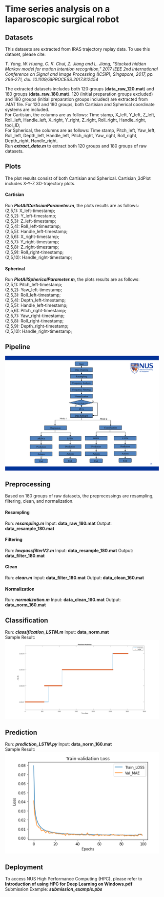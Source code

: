 # Time series analysis on a laparoscopic surgical robot  
## Datasets  
This datasets are extracted from IRAS trajectory replay data. To use this dataset, please cite:  
  
_T. Yang, W. Huang, C. K. Chui, Z. Jiang and L. Jiang, "Stacked hidden Markov model for motion intention recognition," 2017 IEEE 2nd International Conference on Signal and Image Processing (ICSIP), Singapore, 2017, pp. 266-271, doi: 10.1109/SIPROCESS.2017.812454_  

The extracted datasets includes both 120 groups (__data_raw_120.mat__) and 180 groups (__data_raw_180.mat__). 120 (initial preparation groups excluded) and 180 groups (initial preparation groups included) are extracted from .MAT file.
For 120 and 180 groups, both Cartisian and Spherical coordinate systems are included.  
For Cartisian, the columns are as follows: Time stamp, X_left, Y_left, Z_left, Roll_left, Handle_left, X_right, Y_right, Z_right, Roll_right, Handle_right, tool_ID;  
For Spherical, the columns are as follows: Time stamp, Pitch_left, Yaw_left, Roll_left, Depth_left, Handle_left, Pitch_right, Yaw_right, Roll_right, Depth_right, Handle_right.  
Run ___extract_data.m___ to extract both 120 groups and 180 groups of raw datasets.
## Plots  
The plot results consist of both Cartisian and Spherical. Cartisian_3dPlot includes X-Y-Z 3D-trajectory plots.   
#### Cartisian  
Run ___PlotAllCartisianParameter.m___, the plots results are as follows:  
(2,5,1): X_left-timestamp;  
(2,5,2): Y_left-timestamp;   
(2,5,3): Z_left-timestamp;   
(2,5,4): Roll_left-timestamp;   
(2,5,5): Handle_left-timestamp;   
(2,5,6): X_right-timestamp;   
(2,5,7): Y_right-timestamp;   
(2,5,8): Z_right-timestamp;     
(2,5,9): Roll_right-timestamp;   
(2,5,10): Handle_right-timestamp;   
#### Spherical  
Run ___PlotAllSphericalParameter.m___, the plots results are as follows:  
(2,5,1): Pitch_left-timestamp;   
(2,5,2): Yaw_left-timestamp;   
(2,5,3): Roll_left-timestamp;   
(2,5,4): Depth_left-timestamp;   
(2,5,5): Handle_left-timestamp;   
(2,5,6): Pitch_right-timestamp;   
(2,5,7): Yaw_right-timestamp;   
(2,5,8): Roll_right-timestamp;   
(2,5,9): Depth_right-timestamp;   
(2,5,10): Handle_right-timestamp;
## Pipeline
![alt text](https://github.com/JINHUIZHANG/Time-series-analysis-on-a-Laparoscopic-Surgical-Robot/blob/main/Deployment/JinhuiZhang_ME5001.png)

## Preprocessing 
Based on 180 groups of raw datasets, the preprocessings are resampling, filtering, clean, and normalization.  
#### Resampling  
Run: ___resampling.m___    Input: __data_raw_180.mat__    Output: __data_resample_180.mat__  
#### Filtering  
Run: ___lowpassfilterV2.m___    Input: __data_resample_180.mat__    Output: __data_filter_180.mat__  
#### Clean
Run: ___clean.m___    Input: __data_filter_180.mat__    Output: __data_clean_160.mat__  
#### Normalization  
Run: ___normalization.m___    Input: __data_clean_160.mat__    Output: __data_norm_160.mat__  
## Classification  
Run: ___classification_LSTM.m___      Input: __data_norm.mat__  
Sample Result:    
![alt text](https://github.com/JINHUIZHANG/Time-series-analysis-on-a-Laparoscopic-Surgical-Robot/blob/main/Classification/classification_lstm.png)
## Prediction
Run: ___prediction_LSTM.py___      Input: __data_norm_160.mat__  
Sample Result:    
![alt text](https://github.com/JINHUIZHANG/Time-series-analysis-on-a-Laparoscopic-Surgical-Robot/blob/main/Prediction/prediction_train_validation_loss_lstm.PNG)
## Deployment
To access NUS High Performance Computing (HPC), please refer to __Introduction of using HPC for Deep Learning on Windows.pdf__  
Submission Example: ___submission_example.pbs___
